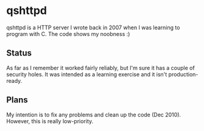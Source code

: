 qshttpd
=======

qshttpd is a HTTP server I wrote back in 2007 when I was learning to program with C. The code shows my noobness :)

Status
------

As far as I remember it worked fairly reliably, but I'm sure it has a couple of security holes. It was intended as a learning exercise and it isn't production-ready.

Plans
-----

My intention is to fix any problems and clean up the code (Dec 2010). However, this is really low-priority.
